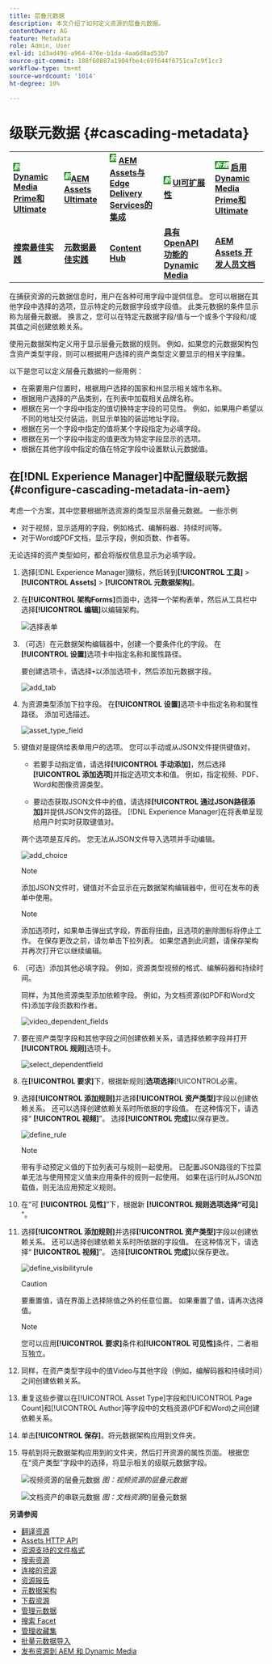 ```yaml
---
title: 层叠元数据
description: 本文介绍了如何定义资源的层叠元数据。
contentOwner: AG
feature: Metadata
role: Admin, User
exl-id: 1d3ad496-a964-476e-b1da-4aa6d8ad53b7
source-git-commit: 188f60887a1904fbe4c69f644f6751ca7c9f1cc3
workflow-type: tm+mt
source-wordcount: '1014'
ht-degree: 10%

---
```


# 级联元数据 {#cascading-metadata}

<table>
    <tr>
        <td>
            <sup style= "background-color:#008000; color:#FFFFFF; font-weight:bold"><i>新</i></sup> <a href="/help/assets/dynamic-media/dm-prime-ultimate.md"><b>Dynamic Media Prime和Ultimate</b></a>
        </td>
        <td>
            <sup style= "background-color:#008000; color:#FFFFFF; font-weight:bold"><i>新</i></sup><a href="/help/assets/assets-ultimate-overview.md"><b>AEM Assets Ultimate</b></a>
        </td>
        <td>
            <sup style= "background-color:#008000; color:#FFFFFF; font-weight:bold"><i>新</i></sup> <a href="/help/assets/integrate-aem-assets-edge-delivery-services.md"><b>AEM Assets与Edge Delivery Services的集成</b></a>
        </td>
        <td>
            <sup style= "background-color:#008000; color:#FFFFFF; font-weight:bold"><i>新</i></sup> <a href="/help/assets/aem-assets-view-ui-extensibility.md"><b>UI可扩展性</b></a>
        </td>
          <td>
            <sup style= "background-color:#008000; color:#FFFFFF; font-weight:bold"><i>新建</i></sup> <a href="/help/assets/dynamic-media/enable-dynamic-media-prime-and-ultimate.md"><b>启用Dynamic Media Prime和Ultimate</b></a>
        </td>
    </tr>
    <tr>
        <td>
            <a href="/help/assets/search-best-practices.md"><b>搜索最佳实践</b></a>
        </td>
        <td>
            <a href="/help/assets/metadata-best-practices.md"><b>元数据最佳实践</b></a>
        </td>
        <td>
            <a href="/help/assets/product-overview.md"><b>Content Hub</b></a>
        </td>
        <td>
            <a href="/help/assets/dynamic-media-open-apis-overview.md"><b>具有 OpenAPI 功能的 Dynamic Media</b></a>
        </td>
        <td>
            <a href="https://developer.adobe.com/experience-cloud/experience-manager-apis/"><b>AEM Assets 开发人员文档</b></a>
        </td>
    </tr>
</table>

在捕获资源的元数据信息时，用户在各种可用字段中提供信息。 您可以根据在其他字段中选择的选项，显示特定的元数据字段或字段值。 此类元数据的条件显示称为层叠元数据。 换言之，您可以在特定元数据字段/值与一个或多个字段和/或其值之间创建依赖关系。

使用元数据架构定义用于显示层叠元数据的规则。 例如，如果您的元数据架构包含资产类型字段，则可以根据用户选择的资产类型定义要显示的相关字段集。

以下是您可以定义层叠元数据的一些用例：

* 在需要用户位置时，根据用户选择的国家和州显示相关城市名称。
* 根据用户选择的产品类别，在列表中加载相关品牌名称。
* 根据在另一个字段中指定的值切换特定字段的可见性。 例如，如果用户希望以不同的地址交付装运，则显示单独的装运地址字段。
* 根据在另一个字段中指定的值将某个字段指定为必填字段。
* 根据在另一个字段中指定的值更改为特定字段显示的选项。
* 根据在其他字段中指定的值在特定字段中设置默认元数据值。

## 在[!DNL Experience Manager]中配置级联元数据 {#configure-cascading-metadata-in-aem}

考虑一个方案，其中您要根据所选资源的类型显示层叠元数据。 一些示例

* 对于视频，显示适用的字段，例如格式、编解码器、持续时间等。
* 对于Word或PDF文档，显示字段，例如页数、作者等。

无论选择的资产类型如何，都会将版权信息显示为必填字段。

1. 选择[!DNL Experience Manager]徽标，然后转到&#x200B;**[!UICONTROL 工具]** > **[!UICONTROL Assets]** > **[!UICONTROL 元数据架构]**。
1. 在&#x200B;**[!UICONTROL 架构Forms]**&#x200B;页面中，选择一个架构表单，然后从工具栏中选择&#x200B;**[!UICONTROL 编辑]**&#x200B;以编辑架构。

   ![选择表单](assets/select_form.png)

1. （可选）在元数据架构编辑器中，创建一个要条件化的字段。 在&#x200B;**[!UICONTROL 设置]**&#x200B;选项卡中指定名称和属性路径。

   要创建选项卡，请选择`+`以添加选项卡，然后添加元数据字段。

   ![add_tab](assets/add_tab.png)

1. 为资源类型添加下拉字段。 在&#x200B;**[!UICONTROL 设置]**&#x200B;选项卡中指定名称和属性路径。 添加可选描述。

   ![asset_type_field](assets/asset_type_field.png)

1. 键值对是提供给表单用户的选项。 您可以手动或从JSON文件提供键值对。

   * 若要手动指定值，请选择&#x200B;**[!UICONTROL 手动添加]**，然后选择&#x200B;**[!UICONTROL 添加选项]**&#x200B;并指定选项文本和值。 例如，指定视频、PDF、Word和图像资源类型。

   * 要动态获取JSON文件中的值，请选择&#x200B;**[!UICONTROL 通过JSON路径添加]**&#x200B;并提供JSON文件的路径。 [!DNL Experience Manager]在将表单呈现给用户时实时获取键值对。

   两个选项是互斥的。 您无法从JSON文件导入选项并手动编辑。

   ![add_choice](assets/add_choice.png)

   >[!NOTE]
   >
   >添加JSON文件时，键值对不会显示在元数据架构编辑器中，但可在发布的表单中使用。

   >[!NOTE]
   >
   >添加选项时，如果单击弹出式字段，界面将扭曲，且选项的删除图标将停止工作。 在保存更改之前，请勿单击下拉列表。 如果您遇到此问题，请保存架构并再次打开它以继续编辑。

1. （可选）添加其他必填字段。 例如，资源类型视频的格式、编解码器和持续时间。

   同样，为其他资源类型添加依赖字段。 例如，为文档资源(如PDF和Word文件)添加字段页数和作者。

   ![video_dependent_fields](assets/video_dependent_fields.png)

1. 要在资产类型字段和其他字段之间创建依赖关系，请选择依赖字段并打开&#x200B;**[!UICONTROL 规则]**&#x200B;选项卡。

   ![select_dependentfield](assets/select_dependentfield.png)

1. 在&#x200B;**[!UICONTROL 要求]**&#x200B;下，根据新规则&#x200B;]**选项选择**[!UICONTROL &#x200B;必需。
1. 选择&#x200B;**[!UICONTROL 添加规则]**&#x200B;并选择&#x200B;**[!UICONTROL 资产类型]**&#x200B;字段以创建依赖关系。 还可以选择创建依赖关系时所依据的字段值。 在这种情况下，请选择“ **[!UICONTROL 视频]**”。 选择&#x200B;**[!UICONTROL 完成]**&#x200B;以保存更改。

   ![define_rule](assets/define_rule.png)

   >[!NOTE]
   >
   >带有手动预定义值的下拉列表可与规则一起使用。 已配置JSON路径的下拉菜单无法与使用预定义值来应用条件的规则一起使用。 如果在运行时从JSON加载值，则无法应用预定义规则。

1. 在“可 **[!UICONTROL 见性]**”下，根据新 **[!UICONTROL 规则选项选择“可见]** ”。

1. 选择&#x200B;**[!UICONTROL 添加规则]**&#x200B;并选择&#x200B;**[!UICONTROL 资产类型]**&#x200B;字段以创建依赖关系。 还可以选择创建依赖关系时所依据的字段值。 在这种情况下，请选择“ **[!UICONTROL 视频]**”。 选择&#x200B;**[!UICONTROL 完成]**&#x200B;以保存更改。

   ![define_visibilityrule](assets/define_visibilityrule.png)

   >[!CAUTION]
   >
   >要重置值，请在界面上选择除值之外的任意位置。 如果重置了值，请再次选择值。

   >[!NOTE]
   >
   >您可以应用&#x200B;**[!UICONTROL 要求]**&#x200B;条件和&#x200B;**[!UICONTROL 可见性]**&#x200B;条件，二者相互独立。

1. 同样，在资产类型字段中的值Video与其他字段（例如，编解码器和持续时间）之间创建依赖关系。
1. 重复这些步骤以在[!UICONTROL Asset Type]字段和[!UICONTROL Page Count]和[!UICONTROL Author]等字段中的文档资源(PDF和Word)之间创建依赖关系。
1. 单击&#x200B;**[!UICONTROL 保存]**。将元数据架构应用到文件夹。

1. 导航到将元数据架构应用到的文件夹，然后打开资源的属性页面。 根据您在“资产类型”字段中的选择，将显示相关的级联元数据字段。

   ![视频资源的层叠元数据](assets/video_asset.png)
   *图：视频资源的层叠元数据*

   ![文档资产的串联元数据](assets/doc_type_fields.png)
   *图：文档资源*&#x200B;的层叠元数据

**另请参阅**

* [翻译资源](translate-assets.md)
* [Assets HTTP API](mac-api-assets.md)
* [资源支持的文件格式](file-format-support.md)
* [搜索资源](search-assets.md)
* [连接的资源](use-assets-across-connected-assets-instances.md)
* [资源报告](asset-reports.md)
* [元数据架构](metadata-schemas.md)
* [下载资源](download-assets-from-aem.md)
* [管理元数据](manage-metadata.md)
* [搜索 Facet](search-facets.md)
* [管理收藏集](manage-collections.md)
* [批量元数据导入](metadata-import-export.md)
* [发布资源到 AEM 和 Dynamic Media](/help/assets/publish-assets-to-aem-and-dm.md)
